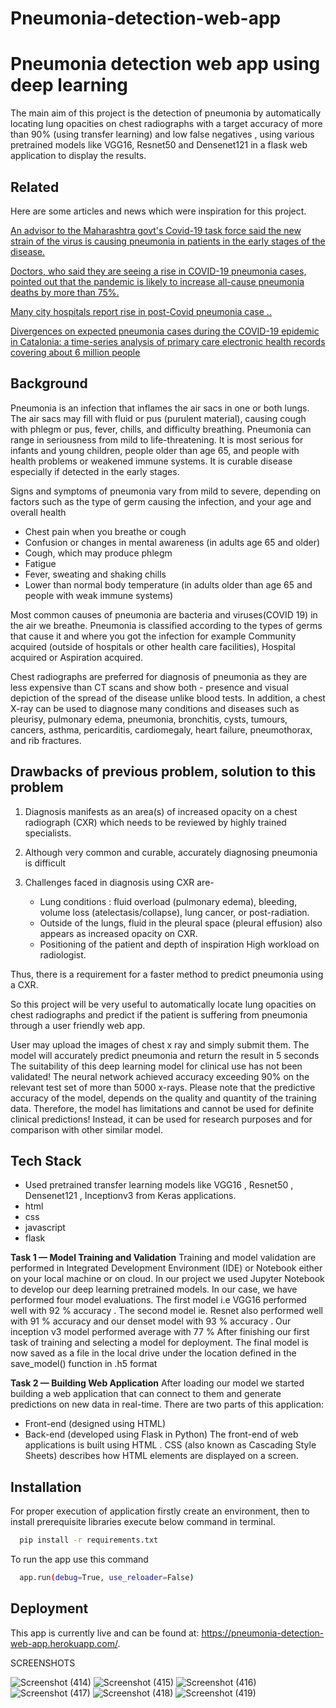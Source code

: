 # Pneumonia-detection-web-app

# Pneumonia detection web app using deep learning

The main aim of this project is the detection of pneumonia by automatically locating lung opacities on chest 
radiographs with a target accuracy of more than 90% (using transfer learning) and low false 
negatives , using various pretrained models like VGG16, Resnet50 and Densenet121 in a flask web application 
to display the results.


## Related

Here are some articles and news which were inspiration for this project.

[An advisor to the Maharashtra govt's Covid-19 task force said the new strain of the virus is causing pneumonia in patients in the early stages of the disease.](https://www.indiatoday.in/coronavirus-outbreak/story/new-variant-of-covid-19-virus-is-causing-pneumonia-in-early-stages-of-disease-maharashtra-official-1771055-2021-02-19)

[Doctors, who said they are seeing a rise in COVID-19 pneumonia cases, pointed out that the pandemic is likely to increase all-cause pneumonia deaths by more than 75%.](https://www.thehindu.com/news/national/karnataka/nearly-80-increase-in-covid-19-pneumonia-cases-say-doctors/article33135824.ece)

[Many city hospitals report rise in post-Covid pneumonia case ..](https://timesofindia.indiatimes.com/city/patna/many-city-hospitals-report-rise-in-post-covid-pneumonia-cases/articleshow/79844319.cms)

[Divergences on expected pneumonia cases during the COVID-19 epidemic in Catalonia: a time-series analysis of primary care electronic health records covering about 6 million people](https://bmcinfectdis.biomedcentral.com/articles/10.1186/s12879-021-05985-0)



  
## Background


Pneumonia is an infection that inflames the air sacs in one or both lungs. The air sacs may fill with fluid or pus (purulent material), causing cough with phlegm or pus, fever, chills, 
and difficulty breathing. Pneumonia can range in seriousness from mild to life-threatening. 
It is most serious for infants and young children, people older than age 65, and people with 
health problems or weakened immune systems. It is curable disease especially if detected in 
the early stages.

Signs and symptoms of pneumonia vary from mild to severe, depending on factors such as 
the type of germ causing the infection, and your age and overall health

- Chest pain when you breathe or cough
- Confusion or changes in mental awareness (in adults age 65 and older)
- Cough, which may produce phlegm
- Fatigue
- Fever, sweating and shaking chills
- Lower than normal body temperature (in adults older than age 65 and people with weak immune systems)

Most common causes of pneumonia are bacteria and viruses(COVID 19) in the air we breathe. 
Pneumonia is classified according to the types of germs that cause it and where you got the 
infection for example Community acquired (outside of hospitals or other health care 
facilities), Hospital acquired or Aspiration acquired.


Chest radiographs are preferred for diagnosis of pneumonia as they are less expensive than 
CT scans and show both - presence and visual depiction of the spread of the disease unlike 
blood tests. In addition, a chest X-ray can be used to diagnose many conditions and diseases 
such as pleurisy, pulmonary edema, pneumonia, bronchitis, cysts, tumours, cancers, asthma, 
pericarditis, cardiomegaly, heart failure, pneumothorax, and rib fractures.

  
## Drawbacks of previous problem, solution to this problem

1. Diagnosis manifests as an area(s) of increased opacity on a chest radiograph (CXR) which needs 
to be reviewed by highly trained specialists.

2. Although very common and curable, accurately diagnosing pneumonia is difficult

3. Challenges faced in diagnosis using CXR are-
   - Lung conditions : fluid overload (pulmonary edema), bleeding, volume loss (atelectasis/collapse), lung cancer, or post-radiation.
   - Outside of the lungs, fluid in the pleural space (pleural effusion) also appears as increased 
     opacity on CXR. 
   - Positioning of the patient and depth of inspiration High workload on radiologist.

Thus, there is a requirement for a faster method to predict pneumonia using a CXR.

So this project will be very useful to automatically locate lung opacities on chest radiographs and 
predict if the patient is suffering from pneumonia through a user friendly web app.

User may upload the images of chest x ray and simply submit them. The model will 
accurately predict pneumonia and return the result in 5 seconds
The suitability of this deep learning model for clinical use has not been validated! The neural network 
achieved accuracy exceeding 90% on the relevant test set of more than 5000 x-rays. Please note that the 
predictive accuracy of the model, depends on the quality and quantity of the training data. Therefore, the 
model has limitations and cannot be used for definite clinical predictions! Instead, it can be used for 
research purposes and for comparison with other similar model.



  
## Tech Stack

- Used pretrained transfer learning models like VGG16 , Resnet50 , Densenet121 , Inceptionv3 from Keras applications.
- html
- css
- javascript
- flask

**Task 1 — Model Training and Validation**
Training and model validation are performed in Integrated Development Environment (IDE) or 
Notebook either on your local machine or on cloud. In our project we used Jupyter Notebook to develop 
our deep learning pretrained models. 
In our case, we have performed four model evaluations. The first model i.e VGG16 performed well with 
92 % accuracy . The second model ie. Resnet also performed well with 91 % accuracy and our denset 
model with 93 % accuracy . Our inception v3 model performed average with 77 % 
After finishing our first task of training and selecting a model for deployment. The final model is now 
saved as a file in the local drive under the location defined in the save_model() function in .h5 format

**Task 2 — Building Web Application**
After loading our model we started building a web application that can connect to them and generate 
predictions on new data in real-time. There are two parts of this application:
 - Front-end (designed using HTML)
 - Back-end (developed using Flask in Python)
The front-end of web applications is built using HTML .
CSS (also known as Cascading Style Sheets) describes how HTML elements are displayed on a screen. 

## Installation

For proper execution of application firstly create an environment, then to install prerequisite libraries execute below command in terminal.

```bash
  pip install -r requirements.txt
```

To run the app use this command
```bash
  app.run(debug=True, use_reloader=False)
```
    
## Deployment

This app is currently live and can be found at: https://pneumonia-detection-web-app.herokuapp.com/.

SCREENSHOTS

![Screenshot (414)](https://user-images.githubusercontent.com/56153083/128311781-668d863a-1970-4328-a9f4-0847241b1ee5.png)
![Screenshot (415)](https://user-images.githubusercontent.com/56153083/128311800-35996f31-4e14-485a-bfee-ebf109f5aa94.png)
![Screenshot (416)](https://user-images.githubusercontent.com/56153083/128311814-2ab6e485-81df-41dd-96d4-a10664854e59.png)
![Screenshot (417)](https://user-images.githubusercontent.com/56153083/128311824-c8865c48-a461-4fb9-ad2d-67c6208b8101.png)
![Screenshot (418)](https://user-images.githubusercontent.com/56153083/128311832-1b1dd527-f59f-4a12-b3ab-8cb4d4a29def.png)
![Screenshot (419)](https://user-images.githubusercontent.com/56153083/128311836-80794d1c-e04e-463e-85d1-49fceef2765f.png)
